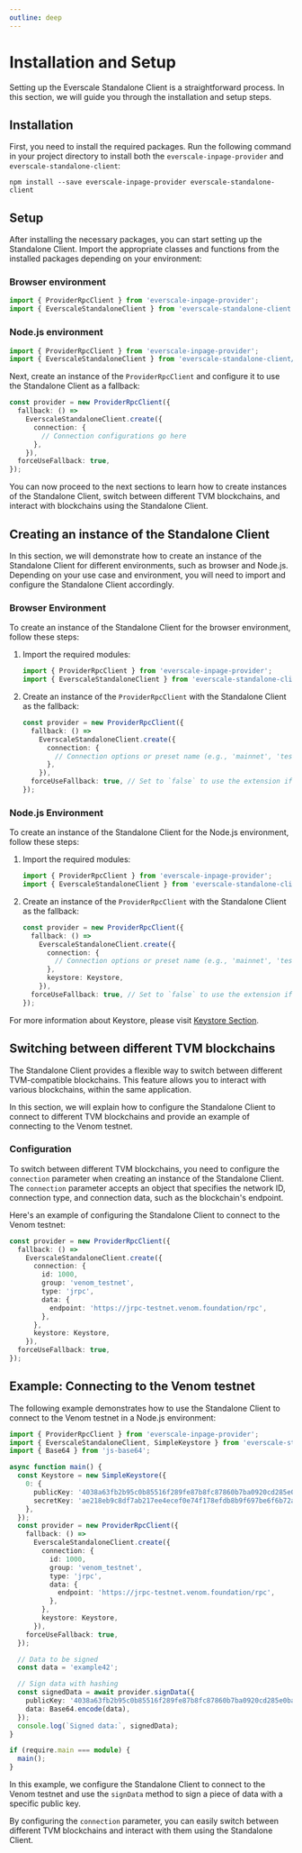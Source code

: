 ```yaml
---
outline: deep
---
```


# Installation and Setup

Setting up the Everscale Standalone Client is a straightforward process. In this section, we will guide you through the installation and setup steps.

## Installation

First, you need to install the required packages. Run the following command in your project directory to install both the `everscale-inpage-provider` and `everscale-standalone-client`:

```shell
npm install --save everscale-inpage-provider everscale-standalone-client
```

## Setup

After installing the necessary packages, you can start setting up the Standalone Client. Import the appropriate classes and functions from the installed packages depending on your environment:

### Browser environment

```typescript
import { ProviderRpcClient } from 'everscale-inpage-provider';
import { EverscaleStandaloneClient } from 'everscale-standalone-client';
```

### Node.js environment

```typescript
import { ProviderRpcClient } from 'everscale-inpage-provider';
import { EverscaleStandaloneClient } from 'everscale-standalone-client/nodejs';
```

Next, create an instance of the `ProviderRpcClient` and configure it to use the Standalone Client as a fallback:

```typescript
const provider = new ProviderRpcClient({
  fallback: () =>
    EverscaleStandaloneClient.create({
      connection: {
        // Connection configurations go here
      },
    }),
  forceUseFallback: true,
});
```

You can now proceed to the next sections to learn how to create instances of the Standalone Client, switch between different TVM blockchains, and interact with blockchains using the Standalone Client.

## Creating an instance of the Standalone Client

In this section, we will demonstrate how to create an instance of the Standalone Client for different environments, such as browser and Node.js. Depending on your use case and environment, you will need to import and configure the Standalone Client accordingly.

### Browser Environment

To create an instance of the Standalone Client for the browser environment, follow these steps:

1. Import the required modules:

   ```typescript
   import { ProviderRpcClient } from 'everscale-inpage-provider';
   import { EverscaleStandaloneClient } from 'everscale-standalone-client';
   ```

2. Create an instance of the `ProviderRpcClient` with the Standalone Client as the fallback:

   ```typescript
   const provider = new ProviderRpcClient({
     fallback: () =>
       EverscaleStandaloneClient.create({
         connection: {
           // Connection options or preset name (e.g., 'mainnet', 'testnet', 'localnet')
         },
       }),
     forceUseFallback: true, // Set to `false` to use the extension if it is installed
   });
   ```

### Node.js Environment

To create an instance of the Standalone Client for the Node.js environment, follow these steps:

1. Import the required modules:

   ```typescript
   import { ProviderRpcClient } from 'everscale-inpage-provider';
   import { EverscaleStandaloneClient } from 'everscale-standalone-client/nodejs';
   ```

2. Create an instance of the `ProviderRpcClient` with the Standalone Client as the fallback:

   ```typescript
   const provider = new ProviderRpcClient({
     fallback: () =>
       EverscaleStandaloneClient.create({
         connection: {
           // Connection options or preset name (e.g., 'mainnet', 'testnet', 'localnet')
         },
         keystore: Keystore,
       }),
     forceUseFallback: true, // Set to `false` to use the extension if it is installed
   });
   ```

For more information about Keystore, please visit [Keystore Section](./3-keystore.md).

## Switching between different TVM blockchains

The Standalone Client provides a flexible way to switch between different TVM-compatible blockchains. This feature allows you to interact with various blockchains, within the same application.

In this section, we will explain how to configure the Standalone Client to connect to different TVM blockchains and provide an example of connecting to the Venom testnet.

### Configuration

To switch between different TVM blockchains, you need to configure the `connection` parameter when creating an instance of the Standalone Client. The `connection` parameter accepts an object that specifies the network ID, connection type, and connection data, such as the blockchain's endpoint.

Here's an example of configuring the Standalone Client to connect to the Venom testnet:

```typescript
const provider = new ProviderRpcClient({
  fallback: () =>
    EverscaleStandaloneClient.create({
      connection: {
        id: 1000,
        group: 'venom_testnet',
        type: 'jrpc',
        data: {
          endpoint: 'https://jrpc-testnet.venom.foundation/rpc',
        },
      },
      keystore: Keystore,
    }),
  forceUseFallback: true,
});
```

## Example: Connecting to the Venom testnet

The following example demonstrates how to use the Standalone Client to connect to the Venom testnet in a Node.js environment:

```typescript
import { ProviderRpcClient } from 'everscale-inpage-provider';
import { EverscaleStandaloneClient, SimpleKeystore } from 'everscale-standalone-client/nodejs';
import { Base64 } from 'js-base64';

async function main() {
  const Keystore = new SimpleKeystore({
    0: {
      publicKey: '4038a63fb2b95c0b85516f289fe87b8fc87860b7ba0920cd285e0bad53cff8a5',
      secretKey: 'ae218eb9c8df7ab217ee4ecef0e74f178efdb8b9f697be6f6b72a7681110716a',
    },
  });
  const provider = new ProviderRpcClient({
    fallback: () =>
      EverscaleStandaloneClient.create({
        connection: {
          id: 1000,
          group: 'venom_testnet',
          type: 'jrpc',
          data: {
            endpoint: 'https://jrpc-testnet.venom.foundation/rpc',
          },
        },
        keystore: Keystore,
      }),
    forceUseFallback: true,
  });

  // Data to be signed
  const data = 'example42';

  // Sign data with hashing
  const signedData = await provider.signData({
    publicKey: '4038a63fb2b95c0b85516f289fe87b8fc87860b7ba0920cd285e0bad53cff8a5',
    data: Base64.encode(data),
  });
  console.log(`Signed data:`, signedData);
}

if (require.main === module) {
  main();
}
```

In this example, we configure the Standalone Client to connect to the Venom testnet and use the `signData` method to sign a piece of data with a specific public key.

By configuring the `connection` parameter, you can easily switch between different TVM blockchains and interact with them using the Standalone Client.
